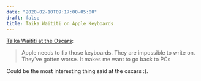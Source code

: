 ```yaml
---
date: "2020-02-10T09:17:00-05:00"
draft: false
title: Taika Waititi on Apple Keyboards
---
```


[Taika Waititi at the Oscars](https://twitter.com/Variety/status/1226710675554091008):

> Apple needs to fix those keyboards. They are impossible to write on. They’ve gotten worse. It makes me want to go back to PCs

Could be the most interesting thing said at the oscars :).
